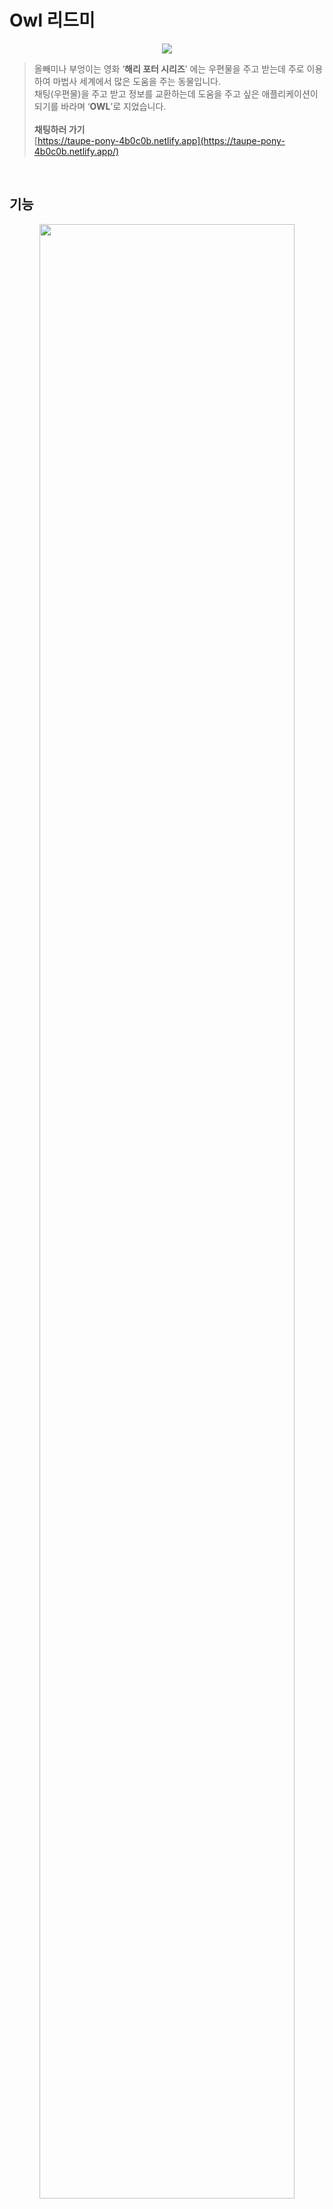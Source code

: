# Owl 리드미

<p align=center>
<img src='https://user-images.githubusercontent.com/91203029/218038684-6df1900a-1c42-4148-b94d-867bbeda8ce1.png' />
</p>

> 올빼미나 부엉이는 영화 ‘**해리 포터 시리즈**’ 에는 우편물을 주고 받는데 주로 이용하여 마법사 세계에서 많은 도움을 주는 동물입니다.<br/>
> 채팅(우편물)을 주고 받고 정보를 교환하는데 도움을 주고 싶은 애플리케이션이 되기를 바라며 ‘**OWL**’로 지었습니다.<br/><br/>**채팅하러 가기** <br/>[https://taupe-pony-4b0c0b.netlify.app](https://taupe-pony-4b0c0b.netlify.app/)

<br/>

## 기능

<p align=center>
<img width='90%' src='https://user-images.githubusercontent.com/91203029/218298859-5797f2a0-63ac-4e98-b68b-c0ffc2c3fbff.gif' />
</p>
<br />

### **로그인**

- 닉네임 입력 후 채팅 방 선택
- 중복된 닉네임 있을 경우 오류 메세지

  <br />

### **채팅방 생성 & 입장하기**

- 개설된 채팅방 or 채팅방을 개설한 후 입장

  <br />

### **채팅하기**

- 입장, 퇴장 사용자 공지
- 채팅
- 현재 방 정보 ( 방 이름, 인원 수 )

<br/>

## 기술스택

<p align=center >
<img width='90%' src='https://user-images.githubusercontent.com/91203029/218038788-c5635150-a9fd-4eae-b29b-f2fa5424aa18.png' />
</p>

<br />

## 후기

https://bohongu.tistory.com/9
